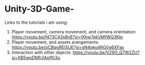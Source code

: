 # Unity-3D-Game-

Links to the tutorials i am using:
1. Player movement, camera movement, and camera orientation: https://youtu.be/f473C43s8nE?si=lXhw7pkVMfWQ3Kkr
2. Player movement, and assets arangements: https://youtu.be/pCBqgREiSUE?si=sN4oko4RG0g6XFas
3. Interaction with other objects: https://youtu.be/V29O_Q7W2ZU?si=XB5wpDMh3ApfKj3u 
